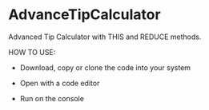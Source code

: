 # AdvanceTipCalculator
Advanced Tip Calculator with THIS and REDUCE methods.


HOW TO USE:

- Download, copy or clone the code into your system

- Open with a code editor

- Run on the console
